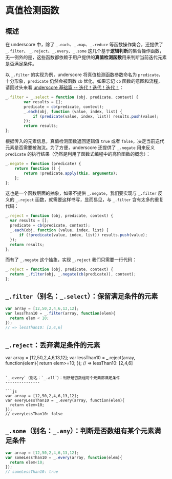 真值检测函数
============

概述
----

在 underscore 中，除了 `_.each`、`_.map`、`_.reduce` 等函数操作集合，还提供了`_.filter`、 `_.reject`、`_.every`、`_.some` 这几个基于**逻辑判断**的集合操作函数，无一例外的是，这些函数都依赖于用户提供的**真值检测函数**用来判断当前迭代元素是否满足条件。

以 `_.filter` 的实现为例，underscore 将真值检测函数参数命名为 `predicate`，十分形象，`predicate` 仍然会被函数 `cb` 优化，如果忘记 `cb` 函数的意图和流程，请回过头来看 [underscore 基础篇 -- 迭代！迭代！迭代！](./base/迭代！迭代！迭代！.md)：

```js
_.filter = _.select = function (obj, predicate, context) {
        var results = [];
        predicate = cb(predicate, context);
        _.each(obj, function (value, index, list) {
            if (predicate(value, index, list)) results.push(value);
        });
        return results;
};
```

根据传入的元素信息，真值检测函数返回逻辑值 `true` 或者 `false`，决定当前迭代元素是否需要被淘汰。为了方便，underscore 还提供了 `_.negate` 用来反义 `predicate` 的执行结果（仍然是利用了函数式编程中的高阶函数的概念）：

```js
_.negate = function (predicate) {
    return function () {
        return !predicate.apply(this, arguments);
    };
};
```

这也是一个函数层面的抽象，如果不提供 `_.negate`，我们要实现与 `_.filter` 反义的 `_.reject` 函数，就需要这样书写，显而易见，与 `_.filter` 含有太多的重复代码：

```js
_.reject = function (obj, predicate, context) {
  var results = [];
  predicate = cb(predicate, context);
  _.each(obj, function (value, index, list) {
      if (!predicate(value, index, list)) results.push(value);
  });
  return results;
};
```

而有了 `_.negate` 这个抽象，实现 `_.reject` 我们只需要一行代码：

```js
_.reject = function (obj, predicate, context) {
  return _.filter(obj, _.negate(cb(predicate)), context);
};
```

`_.filter`（别名：`_.select`）：保留满足条件的元素
--------------------------------------------------

```js
var array = [12,50,2,4,6,13,12];
var lessThan10 = _.filter(array, function(elem){
  return elem < 10;
});
// => lessThan10: [2,4,6]
```

`_.reject`：丢弃满足条件的元素
------------------------------

var array = [12,50,2,4,6,13,12]; var lessThan10 = _.reject(array, function(elem){ return elem>=10; }); // => lessThan10: [2,4,6]

```

`_.every`（别名：`_.all`）：判断是否数组每个元素都满足条件
---------------

```js
var array = [12,50,2,4,6,13,12];
var everyLessThan10 = _.every(array, function(elem){
  return elem<10;
});
// everyLessThan10: false
```

`_.some`（别名：`_.any`）：判断是否数组有某个元素满足条件
---------------------------------------------------------

```js
var array = [12,50,2,4,6,13,12];
var someLessThan10 = _.every(array, function(elem){
  return elem<10;
});
// someLessThan10: true
```
